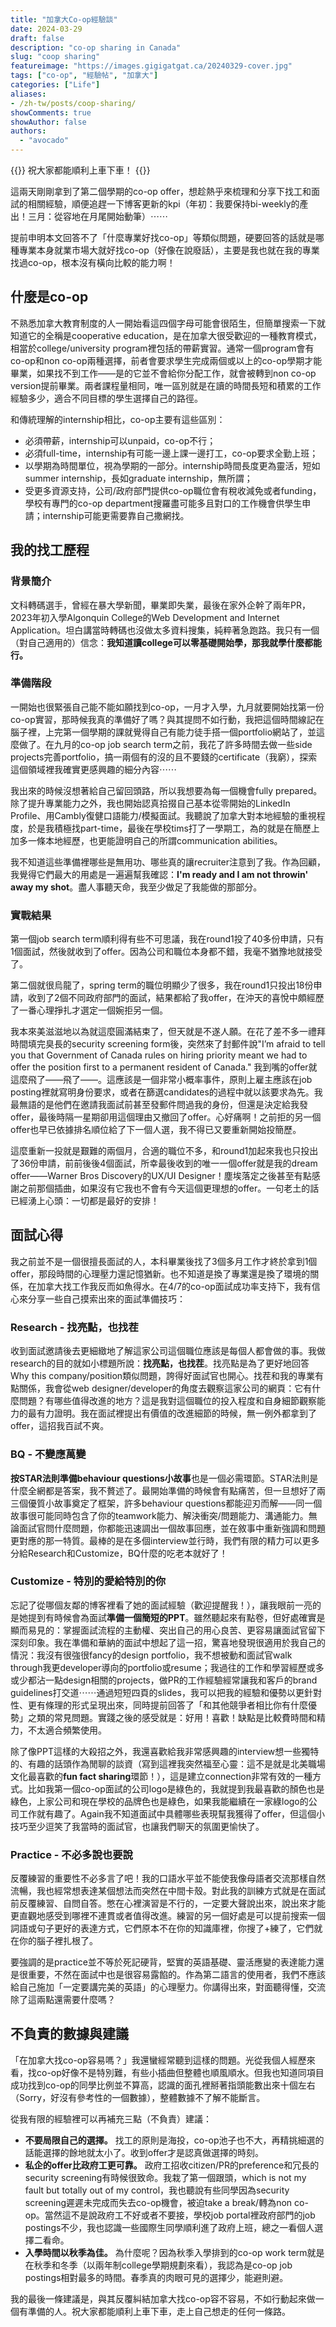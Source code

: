 ```yaml
---
title: "加拿大Co-op經驗談"
date: 2024-03-29
draft: false
description: "co-op sharing in Canada"
slug: "coop sharing"
featureimage: "https://images.gigigatgat.ca/20240329-cover.jpg"
tags: ["co-op", "經驗帖", "加拿大"]
categories: ["Life"]
aliases:
- /zh-tw/posts/coop-sharing/
showComments: true
showAuthor: false
authors:
  - "avocado"
---
```

{{<lead>}}
祝大家都能順利上車下車！
{{</lead>}}

這兩天剛剛拿到了第二個學期的co-op offer，想趁熱乎來梳理和分享下找工和面試的相關經驗，順便追趕一下博客更新的kpi（年初：我要保持bi-weekly的產出！三月：從容地在月尾開始動筆）⋯⋯

提前申明本文回答不了「什麼專業好找co-op」等類似問題，硬要回答的話就是哪種專業本身就業市場大就好找co-op（好像在說廢話），主要是我也就在我的專業找過co-op，根本沒有橫向比較的能力啊！
## 什麼是co-op
不熟悉加拿大教育制度的人一開始看這四個字母可能會很陌生，但簡單搜索一下就知道它的全稱是cooperative education，是在加拿大很受歡迎的一種教育模式，相當於college/university program裡包括的帶薪實習。通常一個program會有co-op和non co-op兩種選擇，前者會要求學生完成兩個或以上的co-op學期才能畢業，如果找不到工作——是的它並不會給你分配工作，就會被轉到non co-op version提前畢業。兩者課程量相同，唯一區別就是在讀的時間長短和積累的工作經驗多少，適合不同目標的學生選擇自己的路徑。

和傳統理解的internship相比，co-op主要有這些區別：
- 必須帶薪，internship可以unpaid，co-op不行；
- 必須full-time，internship有可能一邊上課一邊打工，co-op要求全勤上班；
- 以學期為時間單位，視為學期的一部分。internship時間長度更為靈活，短如summer internship，長如graduate internship，無所謂；
- 受更多資源支持，公司/政府部門提供co-op職位會有稅收減免或者funding，學校有專門的co-op department搜羅盡可能多且對口的工作機會供學生申請；internship可能更需要靠自己撒網找。
## 我的找工歷程
### 背景簡介
文科轉碼選手，曾經在暴大學新聞，畢業即失業，最後在家外企幹了兩年PR，2023年初入學Algonquin College的Web Development and Internet Application。坦白講當時轉碼也沒做太多資料搜集，純粹著急跑路。我只有一個（對自己適用的）信念：**我知道讀college可以零基礎開始學，那我就學什麼都能行。**
### 準備階段
一開始也很緊張自己能不能如願找到co-op，一月才入學，九月就要開始找第一份co-op實習，那時候我真的準備好了嗎？與其提問不如行動，我把這個時間線記在腦子裡，上完第一個學期的課就覺得自己有能力徒手搭一個portfolio網站了，並這麼做了。在九月的co-op job search term之前，我花了許多時間去做一些side projects完善portfolio，搞一兩個有的沒的且不要錢的certificate（我窮），探索這個領域裡我確實更感興趣的細分內容⋯⋯

我出來的時候沒想著給自己留回頭路，所以我想要為每一個機會fully prepared。除了提升專業能力之外，我也開始認真拾掇自己基本從零開始的LinkedIn Profile、用Cambly復健口語能力/模擬面試。我聽說了加拿大對本地經驗的重視程度，於是我積極找part-time，最後在學校tims打了一學期工，為的就是在簡歷上加多一條本地經歷，也更能證明自己的所謂communication abilities。

我不知道這些準備裡哪些是無用功、哪些真的讓recruiter注意到了我。作為回顧，我覺得它們最大的用處是一遍遍幫我確認：**I'm ready and I am not throwin' away my shot**。盡人事聽天命，我至少做足了我能做的那部分。
### 實戰結果
第一個job search term順利得有些不可思議，我在round1投了40多份申請，只有1個面試，然後就收到了offer。因為公司和職位本身都不錯，我毫不猶豫地就接受了。

第二個就很烏龍了，spring term的職位明顯少了很多，我在round1只投出18份申請，收到了2個不同政府部門的面試，結果都給了我offer，在沖天的喜悅中頗經歷了一番心理掙扎才選定一個婉拒另一個。

我本來美滋滋地以為就這麼圓滿結束了，但天就是不遂人願。在花了差不多一禮拜時間填完臭長的security screening form後，突然來了封郵件說"I’m afraid to tell you that Government of Canada rules on hiring priority meant we had to offer the position first to a permanent resident of Canada." 我到嘴的offer就這麼飛了——飛了——。這應該是一個非常小概率事件，原則上雇主應該在job posting裡就寫明身份要求，或者在篩選candidates的過程中就以該要求為先。我最無語的是他們在邀請我面試前甚至發郵件問過我的身份，但還是決定給我發offer，最後時隔一星期卻用這個理由又撤回了offer。心好痛啊！之前拒的另一個offer也早已依據排名順位給了下一個人選，我不得已又要重新開始投簡歷。

這麼重新一投就是艱難的兩個月，合適的職位不多，和round1加起來我也只投出了36份申請，前前後後4個面試，所幸最後收到的唯一一個offer就是我的dream offer——Warner Bros Discovery的UX/UI Designer！塵埃落定之後甚至有點感謝之前那個插曲，如果沒有它我也不會有今天這個更理想的offer。一句老土的話已經湧上心頭：一切都是最好的安排！
## 面試心得
我之前並不是一個很擅長面試的人，本科畢業後找了3個多月工作才終於拿到1個offer，那段時間的心理壓力還記憶猶新。也不知道是換了專業還是換了環境的關係，在加拿大找工作我反而如魚得水。在4/7的co-op面試成功率支持下，我有信心來分享一些自己摸索出來的面試準備技巧：
### Research - 找亮點，也找茬
收到面試邀請後去更細緻地了解這家公司這個職位應該是每個人都會做的事。我做research的目的就如小標題所說：**找亮點，也找茬**。找亮點是為了更好地回答Why this company/position類似問題，誇得好面試官也開心。找茬和我的專業有點關係，我會從web designer/developer的角度去觀察這家公司的網頁：它有什麼問題？有哪些值得改進的地方？這是我對這個職位的投入程度和自身細節觀察能力的最有力證明。我在面試裡提出有價值的改進細節的時候，無一例外都拿到了offer，這招我百試不爽。
### BQ - 不變應萬變
**按STAR法則準備behaviour questions小故事**也是一個必需環節。STAR法則是什麼全網都是答案，我不贅述了。最開始準備的時候會有點痛苦，但一旦想好了兩三個優質小故事奠定了框架，許多behaviour questions都能迎刃而解——同一個故事很可能同時包含了你的teamwork能力、解決衝突/問題能力、溝通能力。無論面試官問什麼問題，你都能迅速調出一個故事回應，並在敘事中重新強調和問題更對應的那一特質。最棒的是在多個interview並行時，我們有限的精力可以更多分給Research和Customize，BQ什麼的吃老本就好了！
### Customize - 特別的愛給特別的你
忘記了從哪個友鄰的博客裡看了她的面試經驗（歡迎提醒我！），讓我眼前一亮的是她提到有時候會為面試**準備一個簡短的PPT**。雖然聽起來有點卷，但好處確實是顯而易見的：掌握面試流程的主動權、突出自己的用心良苦、更容易讓面試官留下深刻印象。我在準備和華納的面試中想起了這一招，驚喜地發現很適用於我自己的情況：我沒有很強很fancy的design portfolio，我不想被動和面試官walk through我更developer導向的portfolio或resume；我過往的工作和學習經歷或多或少都沾一點design相關的projects，做PR的工作經驗經常讓我和客戶的brand guidelines打交道⋯⋯通過短短四頁的slides，我可以把我的經驗和優勢以更針對性、更有條理的形式呈現出來，同時提前回答了「和其他競爭者相比你有什麼優勢」之類的常見問題。實踐之後的感受就是：好用！喜歡！缺點是比較費時間和精力，不太適合頻繁使用。

除了像PPT這樣的大殺招之外，我還喜歡給我非常感興趣的interview想一些獨特的、有趣的話頭作為閒聊的談資（寫到這裡我突然福至心靈：這不是就是北美職場文化最喜歡的**fun fact sharing**環節！），這是建立connection非常有效的一種方式。比如我第一個co-op面試的公司logo是綠色的，我就提到我最喜歡的顏色也是綠色，上家公司和現在學校的品牌色也是綠色，如果我能繼續在一家綠logo的公司工作就有趣了。Again我不知道面試中具體哪些表現幫我獲得了offer，但這個小技巧至少逗笑了我當時的面試官，也讓我們聊天的氛圍更愉快了。
### Practice - 不必多說也要說
反覆練習的重要性不必多言了吧！我的口語水平並不能使我像母語者交流那樣自然流暢，我也經常想表達某個想法而突然在中間卡殼。對此我的訓練方式就是在面試前反覆練習、自問自答。憋在心裡演習是不行的，一定要大聲說出來，說出來才能更直觀地感受到哪裡不連貫或者值得改進。練習的另一個好處是可以提前搜索一個詞語或句子更好的表達方式，它們原本不在你的知識庫裡，你搜了+練了，它們就在你的腦子裡扎根了。

要強調的是practice並不等於死記硬背，堅實的英語基礎、靈活應變的表達能力還是很重要，不然在面試中也是很容易露餡的。作為第二語言的使用者，我們不應該給自己施加「一定要講完美的英語」的心理壓力。你講得出來，對面聽得懂，交流除了這兩點還需要什麼嗎？
## 不負責的數據與建議
「在加拿大找co-op容易嗎？」我還蠻經常聽到這樣的問題。光從我個人經歷來看，找co-op好像不是特別難，有些小插曲但整體也順風順水。但我也知道同項目成功找到co-op的同學比例並不算高，認識的面孔裡掰著指頭能數出來十個左右（Sorry，好沒有參考性的一個數據），整體數據不了解不能斷言。

從我有限的經驗裡可以再補充三點（不負責）建議：
- **不要局限自己的選擇。** 找工的原則是海投，co-op池子也不大，再精挑細選的話能選擇的餘地就太小了。收到offer才是認真做選擇的時刻。
- **私企的offer比政府工更可靠。** 政府工招收citizen/PR的preference和冗長的security screening有時候很致命。我栽了第一個跟頭，which is not my fault but totally out of my control，我也聽說有些同學因為security screening遲遲未完成而失去co-op機會，被迫take a break/轉為non co-op。當然這不是說政府工不好或者不要接，學校job portal裡政府部門的job postings不少，我也認識一些國際生同學順利進了政府上班，總之一看個人選擇二看命。
- **入學時間以秋季為佳。** 為什麼呢？因為秋季入學排到的co-op work term就是在秋季和冬季（以兩年制college學期規劃來看），我認為是co-op job postings相對最多的時間。春季真的肉眼可見的選擇少，能避則避。

我的最後一條建議是，與其反覆糾結加拿大找co-op容不容易，不如行動起來做一個有準備的人。祝大家都能順利上車下車，走上自己想走的任何一條路。
